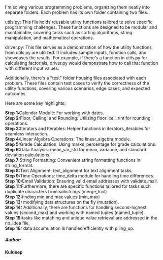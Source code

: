 I'm solving various programming problems, organizing them neatly into separate folders. Each problem has its own folder containing two files:

utils.py: This file holds reusable utility functions tailored to solve specific programming challenges. These functions are designed to be modular and maintainable, covering tasks such as sorting algorithms, string manipulation, and mathematical operations.

driver.py: This file serves as a demonstration of how the utility functions from utils.py are utilized. It includes sample inputs, function calls, and showcases the results. For example, if there's a function in utils.py for calculating factorials, driver.py would demonstrate how to call that function with different input values.

Additionally, there's a "test" folder housing files associated with each problem. These files contain test cases to verify the correctness of the utility functions, covering various scenarios, edge cases, and expected outcomes.

Here are some key highlights:

<strong>Step 1:</strong>Calendar Module: For working with dates. <br>
<strong>Step 2:</strong>Floor, Ceiling, and Rounding: Utilizing floor_ceil_rint for rounding operations.<br>
<strong>Step 3:</strong>Iterators and Iterables: Helper functions in iterators_iterables for seamless interaction.<br>
<strong>Step 4:</strong>Linear Algebra Operations: The linear_algebra module.<br>
<strong>Step 5:</strong>Grade Calculation: Using marks_percentage for grade calculations.<br>
<strong>Step 6:</strong>Data Analysis: mean_var_std for mean, variance, and standard deviation calculations.<br>
<strong>Step 7:</strong>String Formatting: Convenient string formatting functions in string_format.<br>
<strong>Step 8:</strong>Text Alignment: text_alignment for text alignment tasks.<br>
<strong>Step 9:</strong>Time Operations: time_delta module for handling time differences.<br>
<strong>Step 10:</strong>Email Validation: Ensuring valid email addresses with validate_mail.<br>
<strong>Step 11:</strong>Furthermore, there are specific functions tailored for tasks such duplicate characters from substrings (merge_tool)<br><strong>Step 12:</strong>finding min and max values (min_max)<br><strong>Step 13:</strong> modifying data structures on the fly (mutation).<br><strong>Step 14:</strong> Additionally, there are functions for handling second-highest values (second_max) and working with named tuples (named_tuple).<br>  <strong>Step 15:</strong>tasks like matching and unique value retrieval are addressed in the no_idea file,<br><strong>Step 16:</strong> data accumulation is handled efficiently with piling_up.
<h5>Author:</h5>
<h4>Kuldeep</h4>
